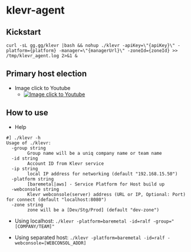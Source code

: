 # klevr-agent
## Kickstart
```
curl -sL gg.gg/klevr |bash && nohup ./klevr -apiKey=\"{apiKey}\" -platform={platform} -manager=\"{managerUrl}\" -zoneId={zoneId} >> /tmp/klevr_agent.log 2>&1 &
```
## Primary host election
* Image click to Youtube
   * [![Image click to Youtube](https://github.com/Klevry/klevr/blob/master/assets/primary_election_s.png)](https://youtu.be/hyMaVsCcgbA)

## How to use
* Help
```
#] ./klevr -h
Usage of ./klevr:
  -group string
    	Group name will be a uniq company name or team name
  -id string
    	Account ID from Klevr service
  -ip string
    	local IP address for networking (default "192.168.15.50")
  -platform string
    	[baremetal|aws] - Service Platform for Host build up
  -webconsole string
    	Klevr webconsole(server) address (URL or IP, Optional: Port) for connect (default "localhost:8080")
  -zone string
    	zone will be a [Dev/Stg/Prod] (default "dev-zone")
```

 * Using localhost: `./klevr -platform=baremetal -id=ralf -group="[COMPANY/TEAM]"`

 * Using separated host:  `./klevr -platform=baremetal -id=ralf -webconsole=[WEBCONSOL_ADDR] `

